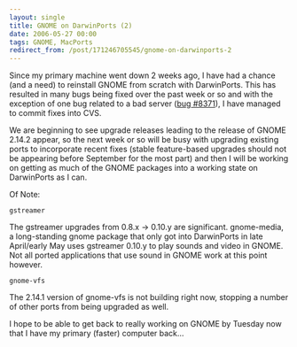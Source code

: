 ```yaml
---
layout: single
title: GNOME on DarwinPorts (2)
date: 2006-05-27 00:00
tags: GNOME, MacPorts
redirect_from: /post/171246705545/gnome-on-darwinports-2
---
```

Since my primary machine went down 2 weeks ago, I have had a chance (and a need) to reinstall GNOME from scratch with DarwinPorts. This has resulted in many bugs being fixed over the past week or so and with the exception of one bug related to a bad server ([bug #8371](http://bugzilla.opendarwin.org/show_bug.cgi?id=8371)), I have managed to commit fixes into CVS.

We are beginning to see upgrade releases leading to the release of GNOME 2.14.2 appear, so the next week or so will be busy with upgrading existing ports to incorporate recent fixes (stable feature-based upgrades should not be appearing before September for the most part) and then I will be working on getting as much of the GNOME packages into a working state on DarwinPorts as I can.

Of Note:

`gstreamer`

The gstreamer upgrades from 0.8.x -&gt; 0.10.y are significant. gnome-media, a long-standing gnome package that only got into DarwinPorts in late April/early May uses gstreamer 0.10.y to play sounds and video in GNOME. Not all ported applications that use sound in GNOME work at this point however.

`gnome-vfs`

The 2.14.1 version of gnome-vfs is not building right now, stopping a number of other ports from being upgraded as well.

I hope to be able to get back to really working on GNOME by Tuesday now that I have my primary (faster) computer back&hellip;
